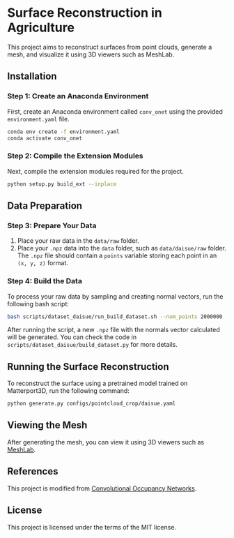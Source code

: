 
# Surface Reconstruction in Agriculture

This project aims to reconstruct surfaces from point clouds, generate a mesh, and visualize it using 3D viewers such as MeshLab.

## Installation

### Step 1: Create an Anaconda Environment

First, create an Anaconda environment called `conv_onet` using the provided `environment.yaml` file.

```bash
conda env create -f environment.yaml
conda activate conv_onet
```

### Step 2: Compile the Extension Modules

Next, compile the extension modules required for the project.

```bash
python setup.py build_ext --inplace
```

## Data Preparation

### Step 3: Prepare Your Data

1. Place your raw data in the `data/raw` folder.
2. Place your `.npz` data into the `data` folder, such as `data/daisue/raw` folder. The `.npz` file should contain a `points` variable storing each point in an `(x, y, z)` format.

### Step 4: Build the Data

To process your raw data by sampling and creating normal vectors, run the following bash script:

```bash
bash scripts/dataset_daisue/run_build_dataset.sh --num_points 2000000 --scale_factor 0.5
```

After running the script, a new `.npz` file with the normals vector calculated will be generated. You can check the code in `scripts/dataset_daisue/build_dataset.py` for more details.

## Running the Surface Reconstruction

To reconstruct the surface using a pretrained model trained on Matterport3D, run the following command:

```bash
python generate.py configs/pointcloud_crop/daisue.yaml
```

## Viewing the Mesh

After generating the mesh, you can view it using 3D viewers such as [MeshLab](https://www.meshlab.net/).

## References

This project is modified from [Convolutional Occupancy Networks](https://github.com/autonomousvision/convolutional_occupancy_networks).

## License

This project is licensed under the terms of the MIT license.
